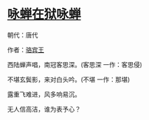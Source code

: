 # [咏蝉在狱咏蝉](http://so.gushiwen.org/view_3952.aspx)

朝代：唐代

作者：[骆宾王](http://so.gushiwen.org/author_714.aspx)

西陆蝉声唱，南冠客思深。(客思深 一作：客思侵)

不堪玄鬓影，来对白头吟。(不堪 一作：那堪)

露重飞难进，风多响易沉。

无人信高洁，谁为表予心？

